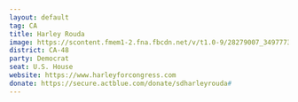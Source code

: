 ```yaml
---
layout: default
tag: CA
title: Harley Rouda
image: https://scontent.fmem1-2.fna.fbcdn.net/v/t1.0-9/28279007_349777375526421_2488597026728674967_n.jpg?_nc_cat=0&oh=97a4761d18cefd8bef79d8c3069b1b2f&oe=5C3781C8
district: CA-48
party: Democrat
seat: U.S. House 
website: https://www.harleyforcongress.com
donate: https://secure.actblue.com/donate/sdharleyrouda#
---
```

